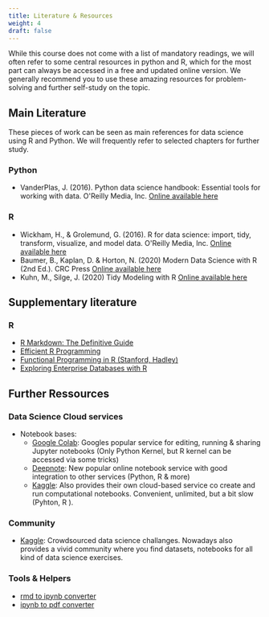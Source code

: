 ```yaml
---
title: Literature & Resources
weight: 4
draft: false
---
```


While this course does not come with a list of mandatory readings, we will often refer to some central resources in python and R, which for the most part can always be accessed in a free and updated online version.  We generally recommend you to use these amazing resources for problem-solving and further self-study on the topic.

## Main Literature

These pieces of work can be seen as main references for data science using R and Python. We will frequently refer to selected chapters for further study.

### Python

* VanderPlas, J. (2016). Python data science handbook: Essential tools for working with data. O'Reilly Media, Inc. [Online available here](https://jakevdp.github.io/PythonDataScienceHandbook/index.html)

### R

* Wickham, H., & Grolemund, G. (2016). R for data science: import, tidy, transform, visualize, and model data. O'Reilly Media, Inc. [Online available here](https://r4ds.had.co.nz/)
* Baumer, B., Kaplan, D. & Horton, N. (2020) Modern Data Science with R (2nd Ed.). CRC Press [Online available here](https://beanumber.github.io/mdsr2e/)
* Kuhn, M., Silge, J. (2020) Tidy Modeling with R [Online available here](https://www.tmwr.org/)


## Supplementary literature

### R

* [R Markdown: The Definitive Guide](https://bookdown.org/yihui/rmarkdown/)
* [Efficient R Programming](https://csgillespie.github.io/efficientR/)
* [Functional Programming in R (Stanford, Hadley)](https://dcl-prog.stanford.edu/)
* [Exploring Enterprise Databases with R](https://smithjd.github.io/sql-pet/)


## Further Ressources

### Data Science Cloud services 

* Notebook bases:
   * [Google Colab](https://colab.research.google.com): Googles popular service for editing, running & sharing Jupyter notebooks (Only Python Kernel, but R kernel can be accessed via some tricks)
   * [Deepnote](https://deepnote.com): New popular online notebook service with good integration to other services (Python, R & more)
   * [Kaggle](https://www.kaggle.com/): Also provides their own cloud-based service co create and run computational notebooks. Convenient, unlimited, but a bit slow (Pyhton, R ).

<!--- # TODO: Find something for CBS students
* Instance based:
   * [UCloud](https://cloud.sdu.dk): New cloud infrastructure provided by AAU, AU, SDU
   * [AAU Strato](https://strato.claaudia.aau.dk/): AAU CLAUDIA infratructure. Very powerful, but access needs a bit of experience with working via terminal.
---> 

### Community

* [Kaggle](https://www.kaggle.com/): Crowdsourced data science challanges. Nowadays also provides a vivid community where you find datasets, notebooks for all kind of data science exercises. 

### Tools & Helpers

* [rmd to ipynb converter](https://colab.research.google.com/github/SDS-AAU/M1-2019/blob/master/notebooks/converter_rmd_to_jupyter.ipynb#offline=true&sandboxMode=true)
* [ipynb to pdf converter](https://htmtopdf.herokuapp.com/ipynbviewer/)